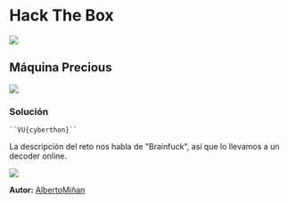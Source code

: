 # Hack The Box
    
  

  ![](2023-02-25_141510.png)
  
## Máquina Precious

    

   ![](2023-02-25_123049.png)





### Solución
    
    ``VU{cyberthon}``
   
  La descripción del reto nos habla de "Brainfuck", así que lo llevamos a un decoder online.


![](2023-02-25_122928.png)



**Autor:** [AlbertoMiñan](https://github.com/albertominan)
